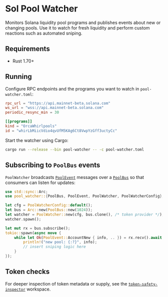 # Sol Pool Watcher

Monitors Solana liquidity pool programs and publishes events about new or changing pools. Use it to watch for fresh liquidity and perform custom reactions such as automated sniping.

## Requirements
- Rust 1.70+

## Running

Configure RPC endpoints and the programs you want to watch in `pool-watcher.toml`:

```toml
rpc_url = "https://api.mainnet-beta.solana.com"
ws_url = "wss://api.mainnet-beta.solana.com"
periodic_resync_min = 30

[[programs]]
kind = "OrcaWhirlpools"
id = "whirLbMiicVdio4qvUfM5KAg6Ct8VwpYzGff3uctyCc"
```

Start the watcher using Cargo:

```bash
cargo run --release --bin pool-watcher -- -c pool-watcher.toml
```

## Subscribing to `PoolBus` events

`PoolWatcher` broadcasts [`PoolEvent`](src/types.rs) messages over a [`PoolBus`](src/bus.rs) so that consumers can listen for updates:

```rust
use std::sync::Arc;
use pool_watcher::{PoolBus, PoolEvent, PoolWatcher, PoolWatcherConfig};

let cfg = PoolWatcherConfig::default();
let bus = Arc::new(PoolBus::new(1024));
let watcher = PoolWatcher::new(cfg, bus.clone(), /* token provider */);
watcher.spawn();

let mut rx = bus.subscribe();
tokio::spawn(async move {
    while let Ok(PoolEvent::AccountNew { info, .. }) = rx.recv().await {
        println!("new pool: {:?}", info);
        // insert sniping logic here
    }
});
```

## Token checks

For deeper inspection of token metadata or supply, see the [`token-safety-inspector`](token-safety-inspector) workspace.

